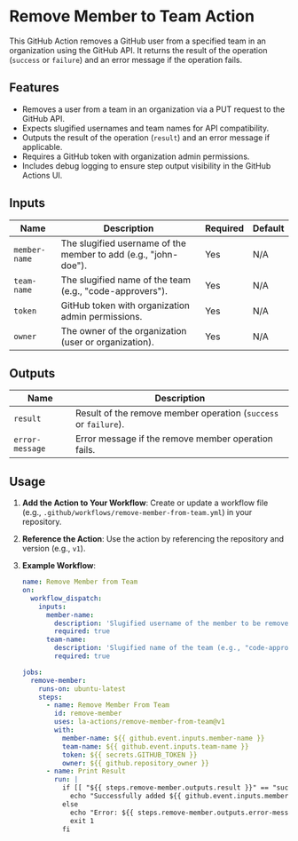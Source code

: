 # Remove Member to Team Action

This GitHub Action removes a GitHub user from a specified team in an organization using the GitHub API. It returns the result of the operation (`success` or `failure`) and an error message if the operation fails.

## Features
- Removes a user from a team in an organization via a PUT request to the GitHub API.
- Expects slugified usernames and team names for API compatibility.
- Outputs the result of the operation (`result`) and an error message if applicable.
- Requires a GitHub token with organization admin permissions.
- Includes debug logging to ensure step output visibility in the GitHub Actions UI.

## Inputs
| Name          | Description                                              | Required | Default   |
|---------------|----------------------------------------------------------|----------|-----------|
| `member-name` | The slugified username of the member to add (e.g., "john-doe"). | Yes      | N/A       |
| `team-name`   | The slugified name of the team (e.g., "code-approvers"). | Yes      | N/A       |
| `token`       | GitHub token with organization admin permissions.        | Yes      | N/A       |
| `owner`       | The owner of the organization (user or organization).    | Yes      | N/A       |

## Outputs
| Name           | Description                                              |
|----------------|----------------------------------------------------------|
| `result`       | Result of the remove member operation (`success` or `failure`). |
| `error-message`| Error message if the remove member operation fails.         |

## Usage
1. **Add the Action to Your Workflow**:
   Create or update a workflow file (e.g., `.github/workflows/remove-member-from-team.yml`) in your repository.

2. **Reference the Action**:
   Use the action by referencing the repository and version (e.g., `v1`).

3. **Example Workflow**:
   ```yaml
   name: Remove Member from Team
   on:
     workflow_dispatch:
       inputs:
         member-name:
           description: 'Slugified username of the member to be removed (e.g., "john-doe")'
           required: true
         team-name:
           description: 'Slugified name of the team (e.g., "code-approvers")'
           required: true

   jobs:
     remove-member:
       runs-on: ubuntu-latest
       steps:
         - name: Remove Member From Team
           id: remove-member
           uses: la-actions/remove-member-from-team@v1
           with:
             member-name: ${{ github.event.inputs.member-name }}
             team-name: ${{ github.event.inputs.team-name }}
             token: ${{ secrets.GITHUB_TOKEN }}
             owner: ${{ github.repository_owner }}
         - name: Print Result
           run: |
             if [[ "${{ steps.remove-member.outputs.result }}" == "success" ]]; then
               echo "Successfully added ${{ github.event.inputs.member-name }} to team ${{ github.event.inputs.team-name }}."
             else
               echo "Error: ${{ steps.remove-member.outputs.error-message }}"
               exit 1
             fi
